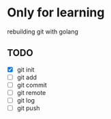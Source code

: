 # Only for learning

rebuilding git with golang

## TODO
- [x] git init
- [ ] git add
- [ ] git commit
- [ ] git remote
- [ ] git log
- [ ] git push
